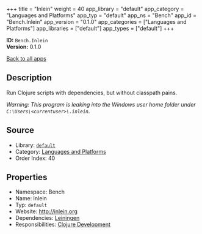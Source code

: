 ﻿+++
title = "Inlein"
weight = 40
app_library = "default"
app_category = "Languages and Platforms"
app_typ = "default"
app_ns = "Bench"
app_id = "Bench.Inlein"
app_version = "0.1.0"
app_categories = ["Languages and Platforms"]
app_libraries = ["default"]
app_types = ["default"]
+++

**ID:** `Bench.Inlein`  
**Version:** 0.1.0  
<!--more-->

[Back to all apps](/apps/)

## Description
Run Clojure scripts with dependencies, but without classpath pains.

_Warning: This program is leaking into the Windows user home folder under `C:\Users\<currentuser>\.inlein`_.

## Source

* Library: [`default`](/app_libraries/default)
* Category: [Languages and Platforms](/app_categories/languages-and-platforms)
* Order Index: 40

## Properties

* Namespace: Bench
* Name: Inlein
* Typ: `default`
* Website: <http://inlein.org>
* Dependencies: [Leiningen](/apps/Bench.Leiningen)
* Responsibilities: [Clojure Development](/apps/Bench.Group.ClojureDevelopment)


